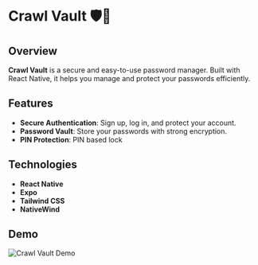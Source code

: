 # **Crawl Vault** 🛡️🔐

## **Overview**

**Crawl Vault** is a secure and easy-to-use password manager. Built with React Native, it helps you manage and protect your passwords efficiently.

## **Features**

- **Secure Authentication**: Sign up, log in, and protect your account.
- **Password Vault**: Store your passwords with strong encryption.
- **PIN Protection**: PIN based lock

## **Technologies**

- **React Native**
- **Expo**
- **Tailwind CSS**
- **NativeWind**

## **Demo**

![Crawl Vault Demo](https://drive.google.com/uc?export=view&id=14laeCtbD-597JFpVL9CwQFZZDwmxmc8z)

 
